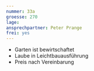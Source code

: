 ```yaml
---
nummer: 33a
groesse: 270
lage:
ansprechpartner: Peter Prange
frei: yes
---
```


- Garten ist bewirtschaftet
- Laube in Leichtbauausführung
- Preis nach Vereinbarung